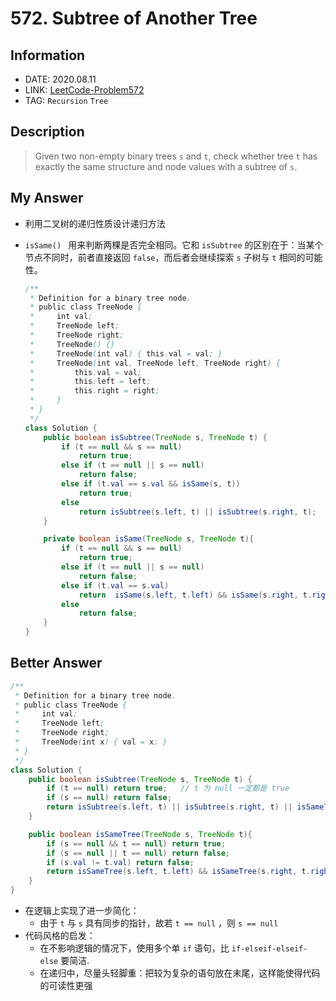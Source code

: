 # 572. Subtree of Another Tree

## Information

- DATE: 2020.08.11
- LINK: [LeetCode-Problem572]((https://leetcode-cn.com/problems/subtree-of-another-tree/))
- TAG: `Recursion` `Tree` 

## Description

> Given two non-empty binary trees `s` and `t`, check whether tree `t` has exactly the same structure and node values with a subtree of `s`.
>

## My Answer

- 利用二叉树的递归性质设计递归方法

- `isSame() ` 用来判断两棵是否完全相同。它和 `isSubtree` 的区别在于：当某个节点不同时，前者直接返回 `false`，而后者会继续探索 `s` 子树与 `t` 相同的可能性。

  ```java
  /**
   * Definition for a binary tree node.
   * public class TreeNode {
   *     int val;
   *     TreeNode left;
   *     TreeNode right;
   *     TreeNode() {}
   *     TreeNode(int val) { this.val = val; }
   *     TreeNode(int val, TreeNode left, TreeNode right) {
   *         this.val = val;
   *         this.left = left;
   *         this.right = right;
   *     }
   * }
   */
  class Solution {
      public boolean isSubtree(TreeNode s, TreeNode t) {
          if (t == null && s == null) 
              return true;
          else if (t == null || s == null)
              return false;
          else if (t.val == s.val && isSame(s, t))
              return true;
          else
              return isSubtree(s.left, t) || isSubtree(s.right, t);
      }
  
      private boolean isSame(TreeNode s, TreeNode t){
          if (t == null && s == null) 
              return true;
          else if (t == null || s == null)
              return false;
          else if (t.val == s.val)
              return  isSame(s.left, t.left) && isSame(s.right, t.right);
          else
              return false;
      }
  }
  ```

## Better Answer

```java
/**
 * Definition for a binary tree node.
 * public class TreeNode {
 *     int val;
 *     TreeNode left;
 *     TreeNode right;
 *     TreeNode(int x) { val = x; }
 * }
 */
class Solution {
    public boolean isSubtree(TreeNode s, TreeNode t) {
        if (t == null) return true;   // t 为 null 一定都是 true
        if (s == null) return false;  
        return isSubtree(s.left, t) || isSubtree(s.right, t) || isSameTree(s,t);
    }

    public boolean isSameTree(TreeNode s, TreeNode t){
        if (s == null && t == null) return true;
        if (s == null || t == null) return false;
        if (s.val != t.val) return false;
        return isSameTree(s.left, t.left) && isSameTree(s.right, t.right);
    }
}
```

- 在逻辑上实现了进一步简化：
  - 由于 `t` 与 `s` 具有同步的指针，故若 `t == null` ，则 `s == null`
- 代码风格的启发：
  - 在不影响逻辑的情况下，使用多个单 `if` 语句，比 `if-elseif-elseif-else` 要简洁.
  - 在递归中，尽量头轻脚重：把较为复杂的语句放在末尾，这样能使得代码的可读性更强